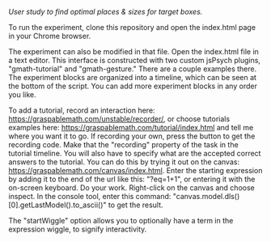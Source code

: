 *User study to find optimal places & sizes for target boxes.*

To run the experiment, clone this repository and open the index.html page in your Chrome browser.

The experiment can also be modified in that file.  Open the index.html file in a text editor.
This interface is constructed with two custom jsPsych plugins, "gmath-tutorial" and "gmath-gesture."
There are a couple examples there.  The experiment blocks are organized into a timeline, which
can be seen at the bottom of the script.  You can add more experiment blocks in any order you like.

To add a tutorial, record an interaction here: https://graspablemath.com/unstable/recorder/, or
choose tutorials examples here: https://graspablemath.com/tutorial/index.html and tell me where you want
it to go.  If recording your own, press the button to get the recording code.  Make that the "recording"
property of the task in the tutorial timeline.  You will also have to specify what are the accepted
correct answers to the tutorial.  You can do this by trying it out on the canvas:
https://graspablemath.com/canvas/index.html.  Enter the starting expression by adding it to the end of
the url like this: "?eq=1+1", or entering it with the on-screen keyboard.  Do your work.
Right-click on the canvas and choose inspect.  In the console tool, enter this
command: "canvas.model.dls()[0].getLastModel().to_ascii()" to get the result.

The "startWiggle" option allows you to optionally have a term in the expression
wiggle, to signify interactivity.
